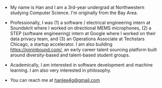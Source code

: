 - My name is Han and I am a 3rd-year undergrad at Northwestern studying Computer Science. I'm originally from the Bay Area.

- Professionally, I was (1) a software / electrical engineering intern at Soundskrit where I worked on directional MEMS microphones, (2) a STEP (software engineering) intern at Google where I worked on their data privacy team, and (3) an Operations Associate at Techstars Chicago, a startup accelerator. I am also building https://joininbound.com/, an early career talent sourcing platform built around diversity-based and talent-based student groups.

- Academically, I am interested in software development and machine learning. I am also very interested in philosophy.

- You can reach me at hanlee4g@gmail.com
<!---
hanlee4g/hanlee4g is a ✨ special ✨ repository because its `README.md` (this file) appears on your GitHub profile.
You can click the Preview link to take a look at your changes.
--->

